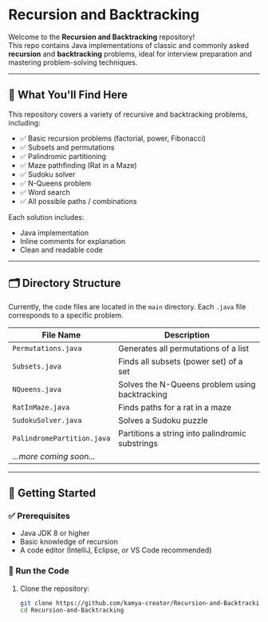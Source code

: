 # Recursion and Backtracking

Welcome to the **Recursion and Backtracking** repository!  
This repo contains Java implementations of classic and commonly asked **recursion** and **backtracking** problems, ideal for interview preparation and mastering problem-solving techniques.

---

## 📌 What You'll Find Here

This repository covers a variety of recursive and backtracking problems, including:

- ✅ Basic recursion problems (factorial, power, Fibonacci)
- ✅ Subsets and permutations
- ✅ Palindromic partitioning
- ✅ Maze pathfinding (Rat in a Maze)
- ✅ Sudoku solver
- ✅ N-Queens problem
- ✅ Word search
- ✅ All possible paths / combinations

Each solution includes:
- Java implementation
- Inline comments for explanation
- Clean and readable code

---

## 🗂️ Directory Structure

Currently, the code files are located in the `main` directory. Each `.java` file corresponds to a specific problem.

| File Name                  | Description                                        |
|---------------------------|----------------------------------------------------|
| `Permutations.java`       | Generates all permutations of a list              |
| `Subsets.java`            | Finds all subsets (power set) of a set            |
| `NQueens.java`            | Solves the N-Queens problem using backtracking    |
| `RatInMaze.java`          | Finds paths for a rat in a maze                   |
| `SudokuSolver.java`       | Solves a Sudoku puzzle                            |
| `PalindromePartition.java`| Partitions a string into palindromic substrings   |
| _...more coming soon..._  |                                                    |

---

## 🚀 Getting Started

### ✅ Prerequisites

- Java JDK 8 or higher
- Basic knowledge of recursion
- A code editor (IntelliJ, Eclipse, or VS Code recommended)

### 🔧 Run the Code

1. Clone the repository:
   ```bash
   git clone https://github.com/kamya-creator/Recursion-and-Backtracking.git
   cd Recursion-and-Backtracking
